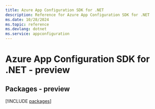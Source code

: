 ```yaml
---
title: Azure App Configuration SDK for .NET
description: Reference for Azure App Configuration SDK for .NET
ms.date: 10/28/2024
ms.topic: reference
ms.devlang: dotnet
ms.service: appconfiguration
---
```

# Azure App Configuration SDK for .NET - preview
## Packages - preview
[!INCLUDE [packages](app-configuration-index.md)]